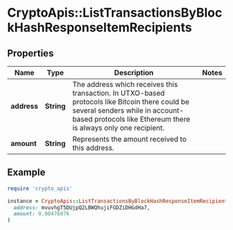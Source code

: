 # CryptoApis::ListTransactionsByBlockHashResponseItemRecipients

## Properties

| Name | Type | Description | Notes |
| ---- | ---- | ----------- | ----- |
| **address** | **String** | The address which receives this transaction. In UTXO-based protocols like Bitcoin there could be several senders while in account-based protocols like Ethereum there is always only one recipient. |  |
| **amount** | **String** | Represents the amount received to this address. |  |

## Example

```ruby
require 'crypto_apis'

instance = CryptoApis::ListTransactionsByBlockHashResponseItemRecipients.new(
  address: mvuvhgT5DUjpQ2LBWQhujiFGDZiDHGdHa7,
  amount: 0.00476076
)
```

